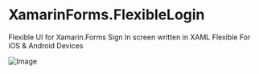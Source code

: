# XamarinForms.FlexibleLogin
Flexible UI for Xamarin.Forms Sign In screen written in XAML
Flexible For iOS & Android Devices

![Image](https://i.ibb.co/QJy4QyW/Screenshot.jpg)
